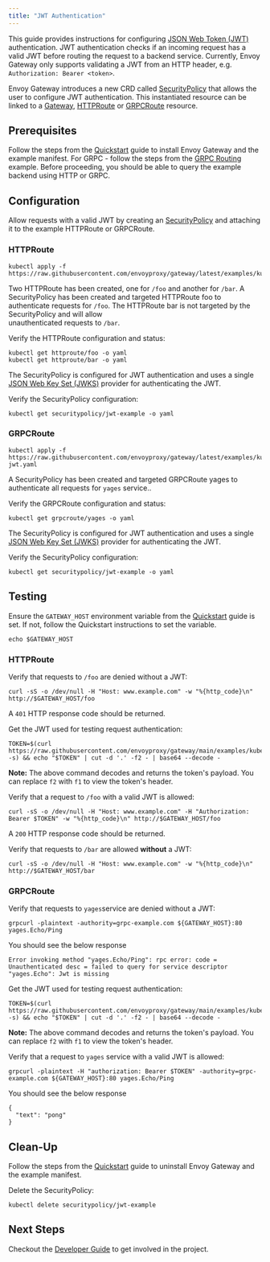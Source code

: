 ```yaml
---
title: "JWT Authentication"
---
```


This guide provides instructions for configuring [JSON Web Token (JWT)][jwt] authentication. JWT authentication checks
if an incoming request has a valid JWT before routing the request to a backend service. Currently, Envoy Gateway only
supports validating a JWT from an HTTP header, e.g. `Authorization: Bearer <token>`.

Envoy Gateway introduces a new CRD called [SecurityPolicy][SecurityPolicy] that allows the user to configure JWT authentication. 
This instantiated resource can be linked to a [Gateway][Gateway], [HTTPRoute][HTTPRoute] or [GRPCRoute][GRPCRoute] resource.

## Prerequisites

Follow the steps from the [Quickstart](../quickstart) guide to install Envoy Gateway and the example manifest.
For GRPC - follow the steps from the [GRPC Routing](../traffic/grpc-routing) example.
Before proceeding, you should be able to query the example backend using HTTP or GRPC.

## Configuration

Allow requests with a valid JWT by creating an [SecurityPolicy][SecurityPolicy] and attaching it to the example
HTTPRoute or GRPCRoute.

### HTTPRoute

```shell
kubectl apply -f https://raw.githubusercontent.com/envoyproxy/gateway/latest/examples/kubernetes/jwt/jwt.yaml
```

Two HTTPRoute has been created, one for `/foo` and another for `/bar`. A SecurityPolicy has been created and targeted
HTTPRoute foo to authenticate requests for `/foo`. The HTTPRoute bar is not targeted by the SecurityPolicy and will allow   
unauthenticated requests to `/bar`.

Verify the HTTPRoute configuration and status:

```shell
kubectl get httproute/foo -o yaml
kubectl get httproute/bar -o yaml
```

The SecurityPolicy is configured for JWT authentication and uses a single [JSON Web Key Set (JWKS)][jwks]
provider for authenticating the JWT.

Verify the SecurityPolicy configuration:

```shell
kubectl get securitypolicy/jwt-example -o yaml
```

### GRPCRoute

```shell
kubectl apply -f https://raw.githubusercontent.com/envoyproxy/gateway/latest/examples/kubernetes/jwt/grpc-jwt.yaml
```

A SecurityPolicy has been created and targeted GRPCRoute yages to authenticate all requests for `yages` service..

Verify the GRPCRoute configuration and status:

```shell
kubectl get grpcroute/yages -o yaml
```

The SecurityPolicy is configured for JWT authentication and uses a single [JSON Web Key Set (JWKS)][jwks]
provider for authenticating the JWT.

Verify the SecurityPolicy configuration:

```shell
kubectl get securitypolicy/jwt-example -o yaml
```

## Testing

Ensure the `GATEWAY_HOST` environment variable from the [Quickstart](../../quickstart) guide is set. If not, follow the
Quickstart instructions to set the variable.

```shell
echo $GATEWAY_HOST
```

### HTTPRoute

Verify that requests to `/foo` are denied without a JWT:

```shell
curl -sS -o /dev/null -H "Host: www.example.com" -w "%{http_code}\n" http://$GATEWAY_HOST/foo
```

A `401` HTTP response code should be returned.

Get the JWT used for testing request authentication:

```shell
TOKEN=$(curl https://raw.githubusercontent.com/envoyproxy/gateway/main/examples/kubernetes/jwt/test.jwt -s) && echo "$TOKEN" | cut -d '.' -f2 - | base64 --decode -
```

__Note:__ The above command decodes and returns the token's payload. You can replace `f2` with `f1` to view the token's
header.

Verify that a request to `/foo` with a valid JWT is allowed:

```shell
curl -sS -o /dev/null -H "Host: www.example.com" -H "Authorization: Bearer $TOKEN" -w "%{http_code}\n" http://$GATEWAY_HOST/foo
```

A `200` HTTP response code should be returned.

Verify that requests to `/bar` are allowed __without__ a JWT:

```shell
curl -sS -o /dev/null -H "Host: www.example.com" -w "%{http_code}\n" http://$GATEWAY_HOST/bar
```

### GRPCRoute

Verify that requests to `yages`service are denied without a JWT:

```shell
grpcurl -plaintext -authority=grpc-example.com ${GATEWAY_HOST}:80 yages.Echo/Ping
```

You should see the below response

```shell
Error invoking method "yages.Echo/Ping": rpc error: code = Unauthenticated desc = failed to query for service descriptor "yages.Echo": Jwt is missing
```

Get the JWT used for testing request authentication:

```shell
TOKEN=$(curl https://raw.githubusercontent.com/envoyproxy/gateway/main/examples/kubernetes/jwt/test.jwt -s) && echo "$TOKEN" | cut -d '.' -f2 - | base64 --decode -
```

__Note:__ The above command decodes and returns the token's payload. You can replace `f2` with `f1` to view the token's
header.

Verify that a request to `yages` service with a valid JWT is allowed:

```shell
grpcurl -plaintext -H "authorization: Bearer $TOKEN" -authority=grpc-example.com ${GATEWAY_HOST}:80 yages.Echo/Ping
```

You should see the below response

```shell
{
  "text": "pong"
}
```

## Clean-Up

Follow the steps from the [Quickstart](../../quickstart) guide to uninstall Envoy Gateway and the example manifest.

Delete the SecurityPolicy:

```shell
kubectl delete securitypolicy/jwt-example
```

## Next Steps

Checkout the [Developer Guide](../../../contributions/develop/) to get involved in the project.

[SecurityPolicy]: ../../contributions/design/security-policy/
[jwt]: https://tools.ietf.org/html/rfc7519
[jwks]: https://tools.ietf.org/html/rfc7517
[Gateway]: https://gateway-api.sigs.k8s.io/api-types/gateway
[HTTPRoute]: https://gateway-api.sigs.k8s.io/api-types/httproute
[GRPCRoute]: https://gateway-api.sigs.k8s.io/api-types/grpcroute
